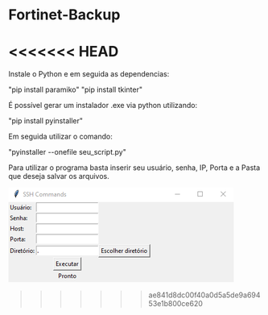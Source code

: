 # Fortinet-Backup
<<<<<<< HEAD
=======
Instale o Python e em seguida as dependencias:

"pip install paramiko"
"pip install tkinter"

É possível gerar um instalador .exe via python utilizando:

"pip install pyinstaller" 

Em seguida utilizar o comando:

"pyinstaller --onefile seu_script.py"

Para utilizar o programa basta inserir seu usuário, senha, IP, Porta e a Pasta que deseja salvar os arquivos.

![Tela do Programa](https://github.com/heyleao/Fortinet-Backup/blob/main/Tela%20do%20programa.png
)


>>>>>>> ae841d8dc00f40a0d5a5de9a69453e1b800ce620
